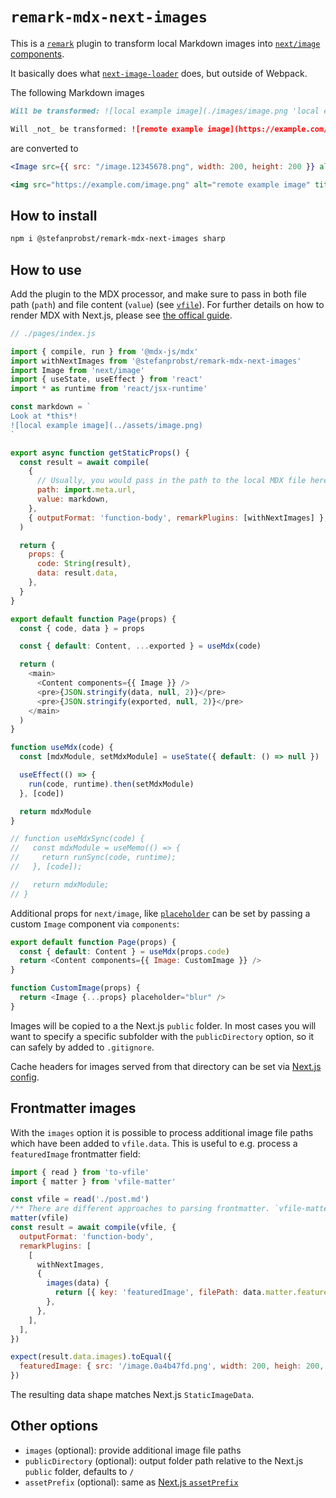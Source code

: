 # `remark-mdx-next-images`

This is a [`remark`](https://github.com/remarkjs/remark) plugin to transform local Markdown images
into [`next/image` components](https://nextjs.org/docs/api-reference/next/image).

It basically does what
[`next-image-loader`](https://github.com/vercel/next.js/blob/canary/packages/next/build/webpack/loaders/next-image-loader.js)
does, but outside of Webpack.

The following Markdown images

```md
Will be transformed: ![local example image](./images/image.png 'local example')

Will _not_ be transformed: ![remote example image](https://example.com/image.png 'remote example')
```

are converted to

```jsx
<Image src={{ src: "/image.12345678.png", width: 200, height: 200 }} alt="local example image" title="local example" />

<img src="https://example.com/image.png" alt="remote example image" title="remote example" />
```

## How to install

```bash
npm i @stefanprobst/remark-mdx-next-images sharp
```

## How to use

Add the plugin to the MDX processor, and make sure to pass in both file path (`path`) and file
content (`value`) (see [`vfile`](https://github.com/vfile/vfile)). For further details on how to
render MDX with Next.js, please see [the offical guide](https://mdxjs.com/guides/mdx-on-demand/).

```js
// ./pages/index.js

import { compile, run } from '@mdx-js/mdx'
import withNextImages from '@stefanprobst/remark-mdx-next-images'
import Image from 'next/image'
import { useState, useEffect } from 'react'
import * as runtime from 'react/jsx-runtime'

const markdown = `
Look at *this*!
![local example image](../assets/image.png)
`

export async function getStaticProps() {
  const result = await compile(
    {
      // Usually, you would pass in the path to the local MDX file here.
      path: import.meta.url,
      value: markdown,
    },
    { outputFormat: 'function-body', remarkPlugins: [withNextImages] },
  )

  return {
    props: {
      code: String(result),
      data: result.data,
    },
  }
}

export default function Page(props) {
  const { code, data } = props

  const { default: Content, ...exported } = useMdx(code)

  return (
    <main>
      <Content components={{ Image }} />
      <pre>{JSON.stringify(data, null, 2)}</pre>
      <pre>{JSON.stringify(exported, null, 2)}</pre>
    </main>
  )
}

function useMdx(code) {
  const [mdxModule, setMdxModule] = useState({ default: () => null })

  useEffect(() => {
    run(code, runtime).then(setMdxModule)
  }, [code])

  return mdxModule
}

// function useMdxSync(code) {
//   const mdxModule = useMemo(() => {
//     return runSync(code, runtime);
//   }, [code]);

//   return mdxModule;
// }
```

Additional props for `next/image`, like
[`placeholder`](https://nextjs.org/docs/api-reference/next/image#placeholder) can be set by passing
a custom `Image` component via `components`:

```js
export default function Page(props) {
  const { default: Content } = useMdx(props.code)
  return <Content components={{ Image: CustomImage }} />
}

function CustomImage(props) {
  return <Image {...props} placeholder="blur" />
}
```

Images will be copied to a the Next.js `public` folder. In most cases you will want to specify a
specific subfolder with the `publicDirectory` option, so it can safely by added to `.gitignore`.

Cache headers for images served from that directory can be set via
[Next.js config](https://nextjs.org/docs/api-reference/next.config.js/headers).

## Frontmatter images

With the `images` option it is possible to process additional image file paths which have been added
to `vfile.data`. This is useful to e.g. process a `featuredImage` frontmatter field:

```js
import { read } from 'to-vfile'
import { matter } from 'vfile-matter'

const vfile = read('./post.md')
/** There are different approaches to parsing frontmatter. `vfile-matter` makes parsed frontmatter accessible on `vfile.data.matter`. */
matter(vfile)
const result = await compile(vfile, {
  outputFormat: 'function-body',
  remarkPlugins: [
    [
      withNextImages,
      {
        images(data) {
          return [{ key: 'featuredImage', filePath: data.matter.featuredImage }]
        },
      },
    ],
  ],
})

expect(result.data.images).toEqual({
  featuredImage: { src: '/image.0a4b47fd.png', width: 200, heigh: 200, blurDataURL: '...' },
})
```

The resulting data shape matches Next.js `StaticImageData`.

## Other options

- `images` (optional): provide additional image file paths
- `publicDirectory` (optional): output folder path relative to the Next.js `public` folder, defaults
  to `/`
- `assetPrefix` (optional): same as
  [Next.js `assetPrefix`](https://nextjs.org/docs/api-reference/next.config.js/cdn-support-with-asset-prefix)
